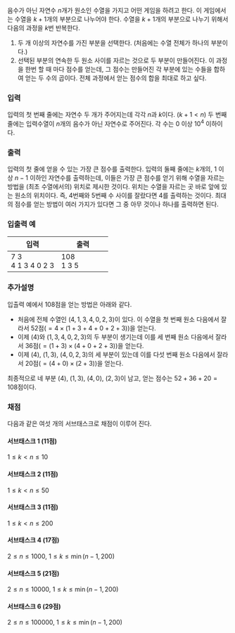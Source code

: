 음수가 아닌 자연수 $n$개가 원소인 수열을 가지고 어떤 게임을 하려고 한다. 이 게임에서는 수열을 $k+1$개의 부분으로 나누어야 한다. 수열을 $k+1$개의 부분으로 나누기 위해서 다음의 과정을 $k$번 반복한다. 

1. 두 개 이상의 자연수를 가진 부분을 선택한다. (처음에는 수열 전체가 하나의 부분이다.) 
2. 선택된 부분의 연속한 두 원소 사이를 자르는 것으로 두 부분이 만들어진다. 이 과정을 한번 할 때 마다 점수를 얻는데, 그 점수는 만들어진 각 부분에 있는 수들을 합하여 얻는 두 수의 곱이다. 전체 과정에서 얻는 점수의 합을 최대로 하고 싶다.

### 입력

입력의 첫 번째 줄에는 자연수 두 개가 주어지는데 각각 $n$과 $k$이다. ($k+ 1 < n$) 두 번째 줄에는 입력수열이 $n$개의 음수가 아닌 자연수로 주어진다. 각 수는 0 이상 $10^4$ 이하이다.

### 출력

입력의 첫 줄에 얻을 수 있는 가장 큰 점수를 출력한다. 입력의 둘째 줄에는 $k$개의, 1 이상 $n-1$ 이하인 자연수를 출력하는데, 이들은 가장 큰 점수를 얻기 위해 수열을 자르는 방법을 (최초 수열에서의) 위치로 제시한 것이다. 위치는 수열을 자르는 곳 바로 앞에 있는 원소의 위치이다. 즉, 4번째와 5번째 수 사이를 잘랐다면 4를 출력하는 것이다. 최대의 점수를 얻는 방법이 여러 가지가 있다면 그 중 아무 것이나 하나를 출력하면 된다.

### 입출력 예

<table class='table table-bordered table-condensed'>
 <thead>
  <tr>
   <th style="width: 50%;">입력</th>
   <th style="width: 50%;">출력</th>
  </tr>
 </thead>
 <tbody>
  <tr>
   <td class="code-font">7 3<br/>
4 1 3 4 0 2 3</td>
   <td class="code-font">108<br/>
1 3 5</td>
  </tr>
 </tbody>
</table>

### 추가설명

입출력 예에서 108점을 얻는 방법은 아래와 같다. 

* 처음에 전체 수열인 $(4, 1, 3, 4, 0, 2, 3)$이 있다. 이 수열을 첫 번째 원소 다음에서 잘라서 $52$점($= 4 \times (1+ 3 +4 + 0 +2 + 3)$)을 얻는다. 
* 이제 $(4)$와 $(1, 3, 4, 0, 2, 3)$의 두 부분이 생기는데 이를 세 번째 원소 다음에서 잘라서 $36$점($= (1 +3) \times (4 + 0+ 2 +3)$)을 얻는다. 
* 이제 $(4)$, $(1, 3)$, $(4, 0, 2, 3)$의 세 부분이 있는데 이를 다섯 번째 원소 다음에서 잘라서 $20$점($= (4 +0) \times (2 + 3)$)을 얻는다.

최종적으로 네 부분 $(4)$, $(1, 3)$, $(4, 0)$, $(2, 3)$이 남고, 얻는 점수는 $52 + 36 + 20 = 108$점이다.

### 채점

다음과 같은 여섯 개의 서브태스크로 채점이 이루어 진다. 

#### 서브태스크 1 (11점)

$1 \le k < n \le 10$

#### 서브태스크 2 (11점)

$1 \le k < n \le 50$

#### 서브태스크 3 (11점)

$1 \le k < n \le 200$

#### 서브태스크 4 (17점)

$2 \le n \le 1000$, $1 \le k \le \min (n-1, 200)$

#### 서브태스크 5 (21점)

$2 \le n \le 10000$, $1 \le k \le \min (n-1, 200)$

#### 서브태스크 6 (29점)

$2 \le n \le 100000$, $1 \le k \le \min (n-1, 200)$
